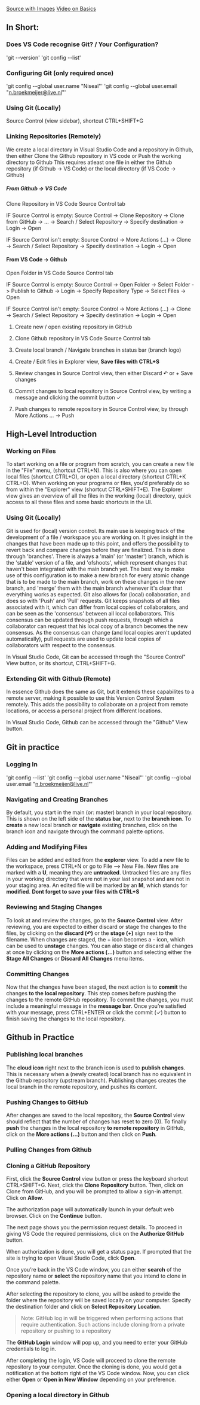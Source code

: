 

[Source with Images](https://adamtheautomator.com/visual-studio-code-github/)
[Video on Basics](https://www.youtube.com/watch?v=F2DBSH2VoHQ)



## In Short:

### Does VS Code recognise Git? / Your Configuration?

'git --version'
'git config --list'

### Configuring Git (only required once)

'git config --global user.name "Niseal"'
'git config --global user.email "n.broekmeijer@live.nl"'

### Using Git \(Locally\) 

Source Control \(view sidebar\), shortcut CTRL\+SHIFT\+G

### Linking Repositories \(Remotely\)

We create a local directory in Visual Studio Code and a repository in Github, then either Clone the Github repository in VS code or Push the working directory to Github
This requires atleast one file in either the Github repository (if Github -> VS Code) or the local directory (if VS Code -> Github)

##### From Github -> VS Code

Clone Repository in VS Code Source Control tab

  IF Source Control is empty:
     Source Control -> Clone Repository -> Clone from GitHub -> … -> Search / Select Repository -> Specify destination -> Login -> Open

  IF Source Control isn't empty:
     Source Control -> More Actions \(…\) -> Clone -> Search / Select Repository -> Specify destination -> Login -> Open

#### From VS Code -> Github

Open Folder in VS Code Source Control tab

  IF Source Control is empty:
     Source Control -> Open Folder -> Select Folder -> Publish to Github -> Login -> Specify Repository Type -> Select Files -> Open

  IF Source Control isn't empty:
     Source Control -> More Actions \(…\) -> Clone -> Search / Select Repository -> Specify destination -> Login -> Open


1. Create new / open existing repository in GitHub

2. Clone Github repository in VS Code Source Control tab

3. Create local branch / Navigate branches in status bar (branch logo)

4. Create / Edit files in Explorer view, **Save files with CTRL\+S**

5. Review changes in Source Control view, then either Discard ↶ or \+ Save changes

6. Commit changes to local repository in Source Control view, by writing a message and clicking the commit button ✓ 

7. Push changes to remote repository in Source Control view, by through More Actions … -> Push



## High\-Level Introduction


### Working on Files

To start working on a file or program from scratch, you can create a new file in the "File" menu, \(shortcut CTRL\+N\). This is also where you can open local files \(shortcut CTRL\+O\), or open a local directory \(shortcut CTRL\+K CTRL\+O\). When working on your programs or files, you'd preferably do so from within the "Explorer" view \(shortcut CTRL\+SHIFT\+E\). The Explorer view gives an overview of all the files in the working (local) directory, quick access to all these files and some basic shortcuts in the UI. 

### Using Git \(Locally\)

Git is used for \(local\) version control. Its main use is keeping track of the development of a file / workspace you are working on. It gives insight in the changes that have been made up to this point, and offers the possibility to revert back and compare changes before they are finalized. This is done through 'branches'. There is always a 'main' \(or 'master'\) branch, which is the 'stable' version of a file, and 'ofshoots', which represent changes that haven't been integrated with the main branch yet. The best way to make use of this configuration is to make a new branch for every atomic change that is to be made to the main branch, work on these changes in the new branch, and 'merge' them with the main branch whenever it's clear that everything works as expected. Git also allows for \(local\) collaboration, and does so with 'Push' and 'Pull' requests. Git keeps snapshots of all files associated with it, which can differ from local copies of collaborators, and can be seen as the 'consensus' between all local collaborators. This consensus can be updated through push requests, through which a collaborator can request that his local copy of a branch becomes the new consensus. As the consensus can change (and local copies aren't updated automatically), pull requests are used to update local copies of collaborators with respect to the consensus. 

In Visual Studio Code, Git can be accessed through the "Source Control" View button, or its shortcut, CTRL\+SHIFT\+G.

### Extending Git with Github \(Remote\)

In essence Github does the same as Git, but it extends these capabilites to a remote server, making it possible to use this Version Control System remotely. This adds the possibility to collaborate on a project from remote locations, or access a personal project from different locations. 

In Visual Studio Code, Github can be accessed through the "Github" View button.



## Git in practice


### Logging In

'git config --list'
'git config --global user.name "Niseal"'
'git config --global user.email "n.broekmeijer@live.nl"'

### Navigating and Creating Branches

By default, you start in the main \(or: master\) branch in your local repository. This is shown on the left side of the **status bar**, next to the **branch icon**. To **create** a new local branch or **navigate** existing branches, click on the branch icon and navigate through the command palette options.

### Adding and Modifying Files

Files can be added and edited from the **explorer** view. To add a new file to the workspace, press CTRL\+N or go to File —> New File. New files are marked with a **U**, meaning they are **untracked**. Untracked files are any files in your working directory that were not in your last snapshot and are not in your staging area. An edited file will be marked by an **M**, which stands for **modified**. **Dont forget to save your files with CTRL\+S**

### Reviewing and Staging Changes

To look at and review the changes, go to the **Source Control** view. After reviewing, you are expected to either discard or stage the changes to the files, by clicking on the **discard \(↶\)** or the **stage \(\+\)** sign next to the filename. When changes are staged, the \+ icon becomes a \- icon, which can be used to **unstage** changes. You can also stage or discard all changes at once by clicking on the **More actions \(…\)** button and selecting either the **Stage All Changes** or **Discard All Changes** menu items. 

### Committing Changes

Now that the changes have been staged, the next action is to **commit** the changes **to the local repository**. This step comes before pushing the changes to the remote GitHub repository. To commit the changes, you must include a meaningful message in the **message bar**. Once you’re satisfied with your message, press CTRL\+ENTER or click the commit (✓) button to finish saving the changes to the local repository. 



## Github in Practice


### Publishing local branches

The **cloud icon** right next to the branch icon is used to **publish changes**. This is necessary when a (newly created) local branch has no equivalent in the Github repository (upstream branch). Publishing changes creates the local branch in the remote repository, and pushes its content.

### Pushing Changes to GitHub

After changes are saved to the local repository, the **Source Control** view should reflect that the number of changes has reset to zero (0). To finally **push** the changes in the local repository **to remote repository** in GitHub, click on the **More actions \(…\)** button and then click on **Push**.

### Pulling Changes from Github



### Cloning a GitHub Repository

First, click the **Source Control** view button or press the keyboard shortcut CTRL\+SHIFT\+G. Next, click the **Clone Repository** button. Then, click on Clone from GitHub, and you will be prompted to allow a sign-in attempt. Click on **Allow**. 

The authorization page will automatically launch in your default web browser. Click on the **Continue** button.

The next page shows you the permission request details. To proceed in giving VS Code the required permissions, click on the **Authorize GitHub** button.

When authorization is done, you will get a status page. If prompted that the site is trying to open Visual Studio Code, click **Open**.

Once you’re back in the VS Code window, you can either **search** of the repository name or **select** the repository name that you intend to clone in the command palette. 

After selecting the repository to clone, you will be asked to provide the folder where the repository will be saved locally on your computer. Specify the destination folder and click on **Select Repository Location**.

>Note: GitHub log in will be triggered when performing actions that require authentication. Such actions include cloning from a private repository or pushing to a repository

The **GitHub Login** window will pop up, and you need to enter your GitHub credentials to log in.

After completing the login, VS Code will proceed to clone the remote repository to your computer. Once the cloning is done, you would get a notification at the bottom right of the VS Code window. Now, you can click either **Open** or **Open in New Window** depending on your preference.

### Opening a local directory in Github

